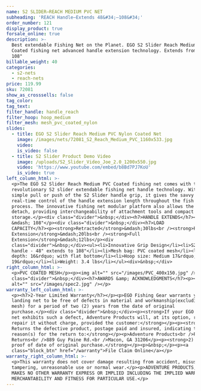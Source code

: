 ```yaml
---
name: S2 SLIDER—REACH MEDIUM PVC NET
subheading: 'REACH Handle—Extends 48&#34;–108&#34;'
order_number: 121
display_product: true
forsale_online: true
description: >-
  Best extendable Fishing Net on the Planet. EGO S2 Slider Reach Medium PVC
  Coated fishing net advanced handle extension technology. Extends from 48" to
  108"
billable_weight: 40
categories:
  - s2-nets
  - reach-nets
price: 119.99
sku: 72081
show_as_crosssells: false
tag_color:
tag_text:
filter_handle: handle_reach
filter_hoop: hoop_medium
filter_mesh: mesh_pvc_coated_nylon
slides:
  - title: EGO S2 Slider Reach Medium PVC Nylon Coated Net
    image: /images/nets/72081_S2_Reach_Medium_PVC_1160x533.jpg
    video:
    is_video: false
  - title: S2 Slider Product Demo Video
    image: /uploads/S2_Slider_Video_Joe_2.0_1200x550.jpg
    video: 'https://www.youtube.com/embed/b8Bd7PJ7KoU'
    is_video: true
left_column_html: >-
  <p>The EGO S2 Slider Reach Medium PVC Coated fishing net comes with the
  revolutionary S2 slider extendable fishing net handle technology. With a
  simple pull or push of the S2 Slider handle grip, it gives the savvy angler
  real-time control of the handle extension length throughout the fish capturing
  process. The innovative fishing net modular platform also allows the handle to
  detach, providing interchangeability of attachment tools and compact
  storage.</p><div class="divider">&nbsp;</div><h7>HANDLE EXTENDS</h7><p>48"
  &mdash; 108"</p><div class="divider">&nbsp;</div><h7>LOAD
  CAPACITY</h7><p><strong>Retracted</strong>&mdash;30lbs<br /><strong>Partial
  Extension</strong>&mdash;20lbs<br /><strong>Full
  Extension</strong>&mdash;12lbs</p><div
  class="divider">&nbsp;</div><ul><li>Innovative Grip Design</li><li>S2 Slider
  handle - 48" extends to 108"</li><li>Mesh bag: PVC coated mesh</li><li>Bag
  depth: 16&rdquo; with flat bottom</li><li>Hoop size: Medium 17&rdquo; x
  19&rdquo;</li><li>Weight: 3.4 lbs</li></ul><div>&nbsp;</div>
right_column_html: >-
  <p>PVC COATED MESH</p><p><img alt="" src="/images/PVC_400x150.jpg" /></p><div
  class="divider">&nbsp;</div><h7>AWARDS &amp; ACKNOWLEDGMENTS</h7><p><img
  alt="" src="/images/spec2.jpg" /></p>
warranty_left_column_html: >-
  <p><h7>2-Year Limited Warranty</h7></p><p>EGO Fishing Gear warrants your EGO
  landing net to be free of defects in material and workmanship(excluding net
  mesh) for a period of two (2) years from the date of original
  purchase.</p><div class="divider">&nbsp;</div><p><strong>If your EGO fishing
  net exhibits such a defect, Adventure Products will, at its option, replace or
  repair it without charge, provided the customer:</strong></p><p><strong>1)
  Returns the defective product, postage paid and insured, indicating the
  reason(s) for the return to:</strong></p><p>Adventure Products<br />Product
  Returns<br />889 Guy Paine Rd.<br />Macon, GA 31206</p><p><strong>2) Submits
  proof of date of original purchase.</strong></p><p>&nbsp;</p><p><a
  class="block_btn" href="/warranty">File Claim Online</a></p>
warranty_right_column_html: >-
  <p>This warranty does not cover damage resulting from accident, misuse, abuse,
  tampering, unreasonable use or normal wear.</p><p>ADVENTURE PRODUCTS, INC.
  MAKES NO OTHER WARRANTY EXPRESS OR IMPLIED INCLUDING THE IMPLIED WARRANTIES OF
  MERCHANTABILITY AND FITNESS FOR PARTICULAR USE.</p>
---
```

